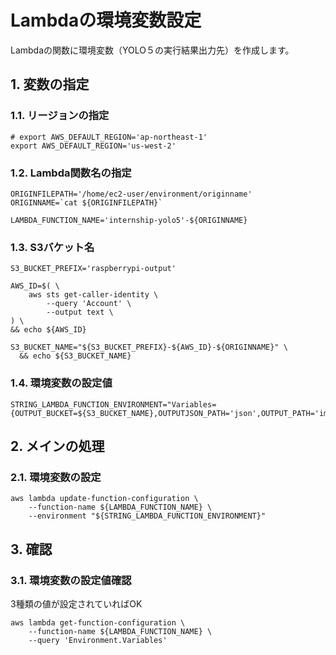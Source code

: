 <!-- omit in toc -->
# Lambdaの環境変数設定

Lambdaの関数に環境変数（YOLO５の実行結果出力先）を作成します。

## 1. 変数の指定

### 1.1. リージョンの指定

    # export AWS_DEFAULT_REGION='ap-northeast-1'
    export AWS_DEFAULT_REGION='us-west-2'

### 1.2. Lambda関数名の指定

    ORIGINFILEPATH='/home/ec2-user/environment/originname'
    ORIGINNAME=`cat ${ORIGINFILEPATH}`

    LAMBDA_FUNCTION_NAME='internship-yolo5'-${ORIGINNAME}

### 1.3. S3バケット名

    S3_BUCKET_PREFIX='raspberrypi-output'

    AWS_ID=$( \
        aws sts get-caller-identity \
            --query 'Account' \
            --output text \
    ) \
    && echo ${AWS_ID}

    S3_BUCKET_NAME="${S3_BUCKET_PREFIX}-${AWS_ID}-${ORIGINNAME}" \
      && echo ${S3_BUCKET_NAME}

### 1.4. 環境変数の設定値

    STRING_LAMBDA_FUNCTION_ENVIRONMENT="Variables={OUTPUT_BUCKET=${S3_BUCKET_NAME},OUTPUTJSON_PATH='json',OUTPUT_PATH='image'}"

## 2. メインの処理

### 2.1. 環境変数の設定

    aws lambda update-function-configuration \
        --function-name ${LAMBDA_FUNCTION_NAME} \
        --environment "${STRING_LAMBDA_FUNCTION_ENVIRONMENT}"

## 3. 確認

### 3.1. 環境変数の設定値確認

3種類の値が設定されていればOK

    aws lambda get-function-configuration \
        --function-name ${LAMBDA_FUNCTION_NAME} \
        --query 'Environment.Variables'
